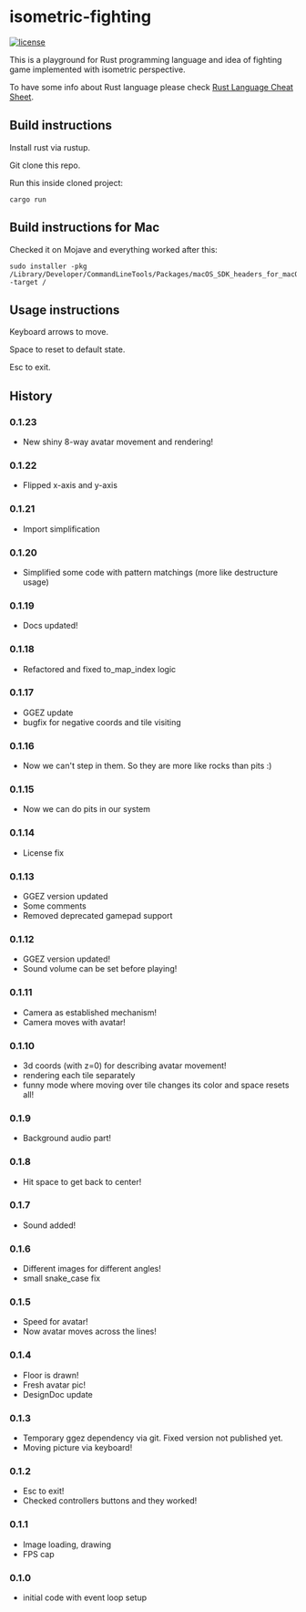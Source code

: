 # isometric-fighting
[![license](https://img.shields.io/badge/license-MIT-blue.svg)](LICENSE)

This is a playground for Rust programming language and idea of fighting game implemented with isometric perspective.

To have some info about Rust language please check [Rust Language Cheat Sheet](https://cheats.rs/).

## Build instructions

Install rust via rustup.

Git clone this repo.

Run this inside cloned project:
```
cargo run
```

## Build instructions for Mac

Checked it on Mojave and everything worked after this:

```
sudo installer -pkg /Library/Developer/CommandLineTools/Packages/macOS_SDK_headers_for_macOS_10.14.pkg -target /
```

## Usage instructions

Keyboard arrows to move.

Space to reset to default state.

Esc to exit.

## History

### 0.1.23
 - New shiny 8-way avatar movement and rendering!

### 0.1.22
 - Flipped x-axis and y-axis

### 0.1.21
 - Import simplification

### 0.1.20
 - Simplified some code with pattern matchings (more like destructure usage)

### 0.1.19
 - Docs updated!

### 0.1.18
 - Refactored and fixed to_map_index logic

### 0.1.17
 - GGEZ update
 - bugfix for negative coords and tile visiting

### 0.1.16
 - Now we can't step in them. So they are more like rocks than pits :)

### 0.1.15
 - Now we can do pits in our system

### 0.1.14
 - License fix

### 0.1.13
 - GGEZ version updated
 - Some comments
 - Removed deprecated gamepad support

### 0.1.12
 - GGEZ version updated!
 - Sound volume can be set before playing!

### 0.1.11
 - Camera as established mechanism!
 - Camera moves with avatar!

### 0.1.10
 - 3d coords (with z=0) for describing avatar movement!
 - rendering each tile separately
 - funny mode where moving over tile changes its color and space resets all!

### 0.1.9
 - Background audio part!

### 0.1.8
 - Hit space to get back to center!

### 0.1.7
 - Sound added!

### 0.1.6
 - Different images for different angles!
 - small snake_case fix

### 0.1.5
 - Speed for avatar!
 - Now avatar moves across the lines!

### 0.1.4
 - Floor is drawn!
 - Fresh avatar pic!
 - DesignDoc update

### 0.1.3
 - Temporary ggez dependency via git. Fixed version not published yet.
 - Moving picture via keyboard!

### 0.1.2
 - Esc to exit!
 - Checked controllers buttons and they worked!

### 0.1.1
 - Image loading, drawing
 - FPS cap

### 0.1.0
 - initial code with event loop setup
